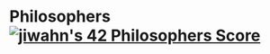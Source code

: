 # Philosophers [![jiwahn's 42 Philosophers Score](https://badge42.vercel.app/api/v2/cl5mpp96a00400amd35y6oqy6/project/2807152)](https://github.com/JaeSeoKim/badge42)
